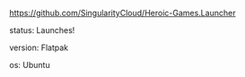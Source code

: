 https://github.com/SingularityCloud/Heroic-Games.Launcher

status: Launches!

version: Flatpak

os: Ubuntu
